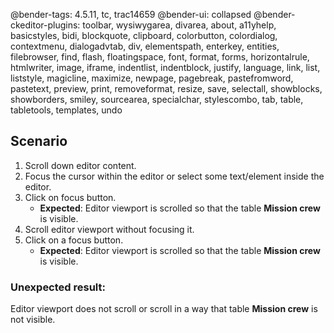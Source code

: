 @bender-tags: 4.5.11, tc, trac14659
@bender-ui: collapsed
@bender-ckeditor-plugins: toolbar, wysiwygarea, divarea, about, a11yhelp, basicstyles, bidi, blockquote, clipboard, colorbutton, colordialog, contextmenu, dialogadvtab, div, elementspath, enterkey, entities, filebrowser, find, flash, floatingspace, font, format, forms, horizontalrule, htmlwriter, image, iframe, indentlist, indentblock, justify, language, link, list, liststyle, magicline, maximize, newpage, pagebreak, pastefromword, pastetext, preview, print, removeformat, resize, save, selectall, showblocks, showborders, smiley, sourcearea, specialchar, stylescombo, tab, table, tabletools, templates, undo

## Scenario

1. Scroll down editor content.
1. Focus the cursor within the editor or select some text/element inside the editor.
1. Click on focus button.
	* **Expected**: Editor viewport is scrolled so that the table **Mission crew** is visible.
1. Scroll editor viewport without focusing it.
1. Click on a focus button.
	* **Expected**: Editor viewport is scrolled so that the table **Mission crew** is visible.

### Unexpected result:

Editor viewport does not scroll or scroll in a way that table **Mission crew** is not visible.
